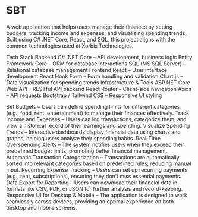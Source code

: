 # SBT

A web application that helps users manage their finances by setting budgets, tracking income and expenses, and visualizing spending trends. Built using C# .NET Core, React, and SQL, this project aligns with the common technologies used at Xorbix Technologies.

Tech Stack
Backend
C# .NET Core – API development, business logic
Entity Framework Core – ORM for database interactions
SQL (MS SQL Server) – Relational database management
Frontend
React – User interface development
React Hook Form – Form handling and validation
Chart.js – Data visualization for spending trends
Infrastructure & Tools
ASP.NET Core Web API – RESTful API backend
React Router – Client-side navigation
Axios – API requests
Bootstrap / Tailwind CSS – Responsive UI styling

Set Budgets – Users can define spending limits for different categories (e.g., food, rent, entertainment) to manage their finances effectively.
Track Income and Expenses – Users can log transactions, categorize them, and view a historical record of their earnings and spending.
Visualize Spending Trends – Interactive dashboards display financial data using charts and graphs, helping users analyze their spending habits.
Real-Time Overspending Alerts – The system notifies users when they exceed their predefined budget limits, promoting better financial management.
Automatic Transaction Categorization – Transactions are automatically sorted into relevant categories based on predefined rules, reducing manual input.
Recurring Expense Tracking – Users can set up recurring payments (e.g., rent, subscriptions), ensuring they don’t miss essential payments.
Data Export for Reporting – Users can download their financial data in formats like CSV, PDF, or JSON for further analysis and record-keeping.
Responsive UI for Desktop & Mobile – The application is designed to work seamlessly across devices, providing an optimal experience on both desktop and mobile screens.
